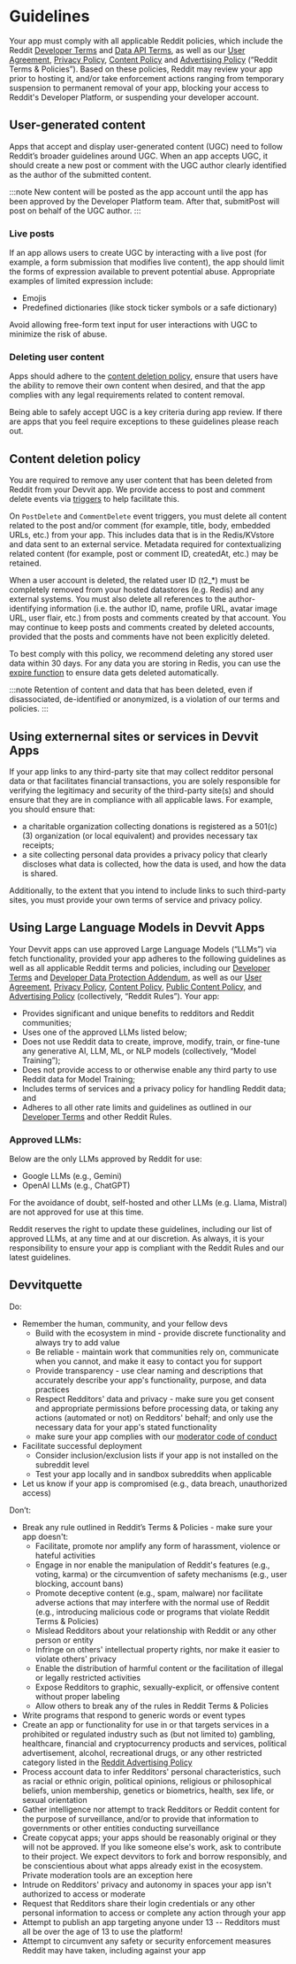 # Guidelines

Your app must comply with all applicable Reddit policies, which include the Reddit [Developer Terms](https://www.redditinc.com/policies/developer-terms) and [Data API Terms](https://www.redditinc.com/policies/data-api-terms), as well as our [User Agreement](https://www.redditinc.com/policies/), [Privacy Policy](https://www.reddit.com/policies/privacy-policy), [Content Policy](https://www.redditinc.com/policies/content-policy) and [Advertising Policy](https://redditinc.force.com/helpcenter/s/article/Reddit-Advertising-Policy-Restricted-Advertisements) (“Reddit Terms & Policies”). Based on these policies, Reddit may review your app prior to hosting it, and/or take enforcement actions ranging from temporary suspension to permanent removal of your app, blocking your access to Reddit's Developer Platform, or suspending your developer account.

## User-generated content

Apps that accept and display user-generated content (UGC) need to follow Reddit’s broader guidelines around UGC. When an app accepts UGC, it should create a new post or comment with the UGC author clearly identified as the author of the submitted content.

:::note
New content will be posted as the app account until the app has been approved by the Developer Platform team. After that, submitPost will post on behalf of the UGC author.
:::

### Live posts

If an app allows users to create UGC by interacting with a live post (for example, a form submission that modifies live content), the app should limit the forms of expression available to prevent potential abuse. Appropriate examples of limited expression include:

- Emojis
- Predefined dictionaries (like stock ticker symbols or a safe dictionary)

Avoid allowing free-form text input for user interactions with UGC to minimize the risk of abuse.

### Deleting user content

Apps should adhere to the [content deletion policy](#content-deletion-policy), ensure that users have the ability to remove their own content when desired, and that the app complies with any legal requirements related to content removal.

Being able to safely accept UGC is a key criteria during app review. If there are apps that you feel require exceptions to these guidelines please reach out.

## Content deletion policy

You are required to remove any user content that has been deleted from Reddit from your Devvit app. We provide access to post and comment delete events via [triggers](https://developers.reddit.com/docs/event_triggers) to help facilitate this.

On `PostDelete` and `CommentDelete` event triggers, you must delete all content related to the post and/or comment (for example, title, body, embedded URLs, etc.) from your app. This includes data that is in the Redis/KVstore and data sent to an external service. Metadata required for contextualizing related content (for example, post or comment ID, createdAt, etc.) may be retained.

When a user account is deleted, the related user ID (t2\_\*) must be completely removed from your hosted datastores (e.g. Redis) and any external systems. You must also delete all references to the author-identifying information (i.e. the author ID, name, profile URL, avatar image URL, user flair, etc.) from posts and comments created by that account. You may continue to keep posts and comments created by deleted accounts, provided that the posts and comments have not been explicitly deleted.

To best comply with this policy, we recommend deleting any stored user data within 30 days. For any data you are storing in Redis, you can use the [expire function](./capabilities/redis.md#key-expiration) to ensure data gets deleted automatically.

:::note
Retention of content and data that has been deleted, even if disassociated, de-identified or anonymized, is a violation of our terms and policies.
:::

## Using externernal sites or services in Devvit Apps

If your app links to any third-party site that may collect redditor personal data or that facilitates financial transactions, you are solely responsible for verifying the legitimacy and security of the third-party site(s) and should ensure that they are in compliance with all applicable laws. For example, you should ensure that:

- a charitable organization collecting donations is registered as a 501(c)(3) organization (or local equivalent) and provides necessary tax receipts;
- a site collecting personal data provides a privacy policy that clearly discloses what data is collected, how the data is used, and how the data is shared.

Additionally, to the extent that you intend to include links to such third-party sites, you must provide your own terms of service and privacy policy.

## Using Large Language Models in Devvit Apps

Your Devvit apps can use approved Large Language Models (“LLMs”) via fetch functionality, provided your app adheres to the following guidelines as well as all applicable Reddit terms and policies, including our [Developer Terms](https://www.redditinc.com/policies/developer-terms) and [Developer Data Protection Addendum](https://www.redditinc.com/policies/developer-dpa), as well as our [User Agreement](https://www.redditinc.com/policies/), [Privacy Policy](https://www.reddit.com/policies/privacy-policy), [Content Policy](https://www.redditinc.com/policies/content-policy), [Public Content Policy](https://support.reddithelp.com/hc/en-us/articles/26410290525844-Public-Content-Policy), and [Advertising Policy](https://redditinc.force.com/helpcenter/s/article/Reddit-Advertising-Policy-Restricted-Advertisements) (collectively, “Reddit Rules”). Your app:

- Provides significant and unique benefits to redditors and Reddit communities;
- Uses one of the approved LLMs listed below;
- Does not use Reddit data to create, improve, modify, train, or fine-tune any generative AI, LLM, ML, or NLP models (collectively, “Model Training”);
- Does not provide access to or otherwise enable any third party to use Reddit data for Model Training;
- Includes terms of services and a privacy policy for handling Reddit data; and
- Adheres to all other rate limits and guidelines as outlined in our [Developer Terms](https://www.redditinc.com/policies/developer-terms) and other Reddit Rules.

### Approved LLMs:

Below are the only LLMs approved by Reddit for use:

- Google LLMs (e.g., Gemini)
- OpenAI LLMs (e.g., ChatGPT)

For the avoidance of doubt, self-hosted and other LLMs (e.g. Llama, Mistral) are not approved for use at this time.

Reddit reserves the right to update these guidelines, including our list of approved LLMs, at any time and at our discretion. As always, it is your responsibility to ensure your app is compliant with the Reddit Rules and our latest guidelines.

## Devvitquette

Do:

- Remember the human, community, and your fellow devs
  - Build with the ecosystem in mind - provide discrete functionality and always try to add value
  - Be reliable - maintain work that communities rely on, communicate when you cannot, and make it easy to contact you for support
  - Provide transparency - use clear naming and descriptions that accurately describe your app's functionality, purpose, and data practices
  - Respect Redditors' data and privacy - make sure you get consent and appropriate permissions before processing data, or taking any actions (automated or not) on Redditors' behalf; and only use the necessary data for your app's stated functionality
  - make sure your app complies with our [moderator code of conduct](https://www.redditinc.com/policies/moderator-code-of-conduct)
- Facilitate successful deployment
  - Consider inclusion/exclusion lists if your app is not installed on the subreddit level
  - Test your app locally and in sandbox subreddits when applicable
- Let us know if your app is compromised (e.g., data breach, unauthorized access)

Don’t:

- Break any rule outlined in Reddit’s Terms & Policies - make sure your app doesn't:
  - Facilitate, promote nor amplify any form of harassment, violence or hateful activities
  - Engage in nor enable the manipulation of Reddit's features (e.g., voting, karma) or the circumvention of safety mechanisms (e.g., user blocking, account bans)
  - Promote deceptive content (e.g., spam, malware) nor facilitate adverse actions that may interfere with the normal use of Reddit (e.g., introducing malicious code or programs that violate Reddit Terms & Policies)
  - Mislead Redditors about your relationship with Reddit or any other person or entity
  - Infringe on others' intellectual property rights, nor make it easier to violate others' privacy
  - Enable the distribution of harmful content or the facilitation of illegal or legally restricted activities
  - Expose Redditors to graphic, sexually-explicit, or offensive content without proper labeling
  - Allow others to break any of the rules in Reddit Terms & Policies
- Write programs that respond to generic words or event types
- Create an app or functionality for use in or that targets services in a prohibited or regulated industry such as (but not limited to) gambling, healthcare, financial and cryptocurrency products and services, political advertisement, alcohol, recreational drugs, or any other restricted category listed in the [Reddit Advertising Policy](https://redditinc.force.com/helpcenter/s/article/Reddit-Advertising-Policy-Restricted-Advertisements)
- Process account data to infer Redditors' personal characteristics, such as racial or ethnic origin, political opinions, religious or philosophical beliefs, union membership, genetics or biometrics, health, sex life, or sexual orientation
- Gather intelligence nor attempt to track Redditors or Reddit content for the purpose of surveillance, and/or to provide that information to governments or other entities conducting surveillance
- Create copycat apps; your apps should be reasonably original or they will not be approved. If you like someone else's work, ask to contribute to their project. We expect devvitors to fork and borrow responsibly, and be conscientious about what apps already exist in the ecosystem. Private moderation tools are an exception here
- Intrude on Redditors' privacy and autonomy in spaces your app isn't authorized to access or moderate
- Request that Redditors share their login credentials or any other personal information to access or complete any action through your app
- Attempt to publish an app targeting anyone under 13 -- Redditors must all be over the age of 13 to use the platform!
- Attempt to circumvent any safety or security enforcement measures Reddit may have taken, including against your app
